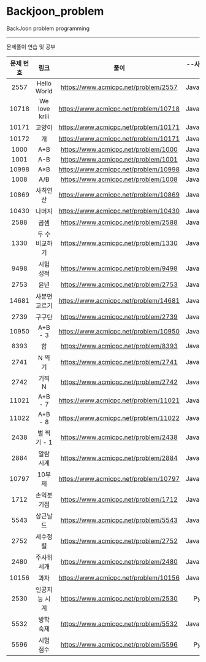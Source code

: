 # Backjoon_problem
BackJoon problem programming
<hr>
문제풀이 연습 및 공부  <br>

| 문제 번호 |                     링크                      |                             풀이                             | --사용언어--|
| :-------: | :-------------------------------------------: | :----------------------------------------------------------: | :-------:|
|2557|Hello World|https://www.acmicpc.net/problem/2557|Java,Python|
|10718|We love kriii|https://www.acmicpc.net/problem/10718|Java,Python|
|10171|고양이|https://www.acmicpc.net/problem/10171|Java,Python|
|10172|개|https://www.acmicpc.net/problem/10171|Java,Python|
|1000|	A+B|https://www.acmicpc.net/problem/1000|Java,Python|
|1001|	A-B|https://www.acmicpc.net/problem/1001|Java,Python|
|10998|	A×B|https://www.acmicpc.net/problem/10998|Java,Python|
|1008|	A/B|https://www.acmicpc.net/problem/1008|Java,Python|
|10869|	사칙연산|https://www.acmicpc.net/problem/10869|Java,Python|
|10430|	나머지|https://www.acmicpc.net/problem/10430|Java,Python|
|2588|곱셈|https://www.acmicpc.net/problem/2588|Java,Python|
|1330|두 수 비교하기|https://www.acmicpc.net/problem/1330|Java,Python|
|9498|시험 성적|https://www.acmicpc.net/problem/9498|Java,Python|
|2753|	윤년|https://www.acmicpc.net/problem/2753|Java,Python|
|14681|	사분면 고르기|https://www.acmicpc.net/problem/14681|Java,Python|
|2739|구구단|https://www.acmicpc.net/problem/2739|Java,Python|
|10950|A+B - 3|https://www.acmicpc.net/problem/10950|Java,Python|
|8393|합|https://www.acmicpc.net/problem/8393|Java,Python|
|2741|N 찍기|https://www.acmicpc.net/problem/2741|Java,Python|
|2742	|	기찍 N|https://www.acmicpc.net/problem/2742|Java,Python|
|11021|A+B - 7|https://www.acmicpc.net/problem/11021|Java,Python|
|11022|	A+B - 8|https://www.acmicpc.net/problem/11022|Java,Python|
|2438|별 찍기 - 1|https://www.acmicpc.net/problem/2438|Java,Python|
|2884|알람 시계|https://www.acmicpc.net/problem/2884|Java,Python|
|10797|10부제|https://www.acmicpc.net/problem/10797|Java,Python|
|1712|손익분기점|https://www.acmicpc.net/problem/1712|Java,Python|
|5543|상근날드|https://www.acmicpc.net/problem/5543|Java,Python|
|2752|세수정렬|https://www.acmicpc.net/problem/2752|Java,Python|
|2480|주사위 세개|https://www.acmicpc.net/problem/2480|Java,Python|
|10156|과자|https://www.acmicpc.net/problem/10156|Java,Python|
|2530|인공지능 시계|https://www.acmicpc.net/problem/2530|Python|
|5532|방학 숙제|https://www.acmicpc.net/problem/5532|Java,Python|
|5596|시험 점수|https://www.acmicpc.net/problem/5596|Python|


